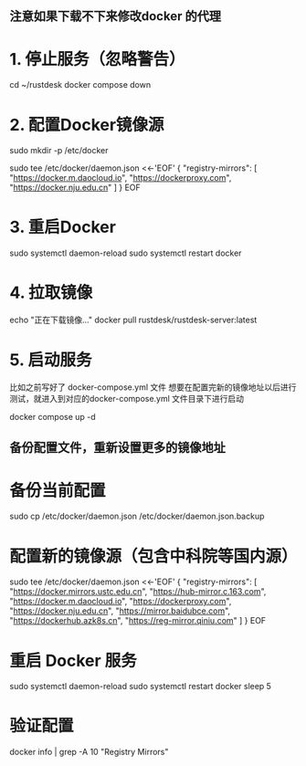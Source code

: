 ## 注意如果下载不下来修改docker 的代理

# 1. 停止服务（忽略警告）

cd ~/rustdesk
docker compose down

# 2. 配置Docker镜像源

sudo mkdir -p /etc/docker

sudo tee /etc/docker/daemon.json <<-'EOF'
{
  "registry-mirrors": [
    "https://docker.m.daocloud.io",
    "https://dockerproxy.com",
    "https://docker.nju.edu.cn"
  ]
}
EOF

# 3. 重启Docker

sudo systemctl daemon-reload
sudo systemctl restart docker


# 4. 拉取镜像

echo "正在下载镜像..."
docker pull rustdesk/rustdesk-server:latest

# 5. 启动服务

比如之前写好了 docker-compose.yml 文件 想要在配置完新的镜像地址以后进行测试，就进入到对应的docker-compose.yml 文件目录下进行启动

docker compose up -d


## 备份配置文件，重新设置更多的镜像地址

# 备份当前配置
sudo cp /etc/docker/daemon.json /etc/docker/daemon.json.backup

# 配置新的镜像源（包含中科院等国内源）
sudo tee /etc/docker/daemon.json <<-'EOF'
{
  "registry-mirrors": [
    "https://docker.mirrors.ustc.edu.cn",
    "https://hub-mirror.c.163.com",
    "https://docker.m.daocloud.io",
    "https://dockerproxy.com",
    "https://docker.nju.edu.cn",
    "https://mirror.baidubce.com",
    "https://dockerhub.azk8s.cn",
    "https://reg-mirror.qiniu.com"
  ]
}
EOF

# 重启 Docker 服务
sudo systemctl daemon-reload
sudo systemctl restart docker
sleep 5

# 验证配置
docker info | grep -A 10 "Registry Mirrors"